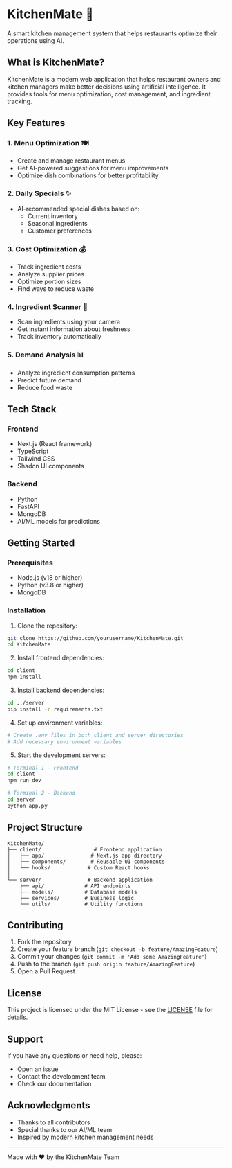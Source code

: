 # KitchenMate 🍳

A smart kitchen management system that helps restaurants optimize their operations using AI.

## What is KitchenMate?

KitchenMate is a modern web application that helps restaurant owners and kitchen managers make better decisions using artificial intelligence. It provides tools for menu optimization, cost management, and ingredient tracking.

## Key Features

### 1. Menu Optimization 🍽️
- Create and manage restaurant menus
- Get AI-powered suggestions for menu improvements
- Optimize dish combinations for better profitability

### 2. Daily Specials ✨
- AI-recommended special dishes based on:
  - Current inventory
  - Seasonal ingredients
  - Customer preferences

### 3. Cost Optimization 💰
- Track ingredient costs
- Analyze supplier prices
- Optimize portion sizes
- Find ways to reduce waste

### 4. Ingredient Scanner 📸
- Scan ingredients using your camera
- Get instant information about freshness
- Track inventory automatically

### 5. Demand Analysis 📊
- Analyze ingredient consumption patterns
- Predict future demand
- Reduce food waste

## Tech Stack

### Frontend
- Next.js (React framework)
- TypeScript
- Tailwind CSS
- Shadcn UI components

### Backend
- Python
- FastAPI
- MongoDB
- AI/ML models for predictions

## Getting Started

### Prerequisites
- Node.js (v18 or higher)
- Python (v3.8 or higher)
- MongoDB

### Installation

1. Clone the repository:
```bash
git clone https://github.com/yourusername/KitchenMate.git
cd KitchenMate
```

2. Install frontend dependencies:
```bash
cd client
npm install
```

3. Install backend dependencies:
```bash
cd ../server
pip install -r requirements.txt
```

4. Set up environment variables:
```bash
# Create .env files in both client and server directories
# Add necessary environment variables
```

5. Start the development servers:
```bash
# Terminal 1 - Frontend
cd client
npm run dev

# Terminal 2 - Backend
cd server
python app.py
```

## Project Structure

```
KitchenMate/
├── client/                 # Frontend application
│   ├── app/               # Next.js app directory
│   ├── components/        # Reusable UI components
│   └── hooks/            # Custom React hooks
│
└── server/               # Backend application
    ├── api/             # API endpoints
    ├── models/          # Database models
    ├── services/        # Business logic
    └── utils/           # Utility functions
```

## Contributing

1. Fork the repository
2. Create your feature branch (`git checkout -b feature/AmazingFeature`)
3. Commit your changes (`git commit -m 'Add some AmazingFeature'`)
4. Push to the branch (`git push origin feature/AmazingFeature`)
5. Open a Pull Request

## License

This project is licensed under the MIT License - see the [LICENSE](LICENSE) file for details.

## Support

If you have any questions or need help, please:
- Open an issue
- Contact the development team
- Check our documentation

## Acknowledgments

- Thanks to all contributors
- Special thanks to our AI/ML team
- Inspired by modern kitchen management needs

---

Made with ❤️ by the KitchenMate Team
